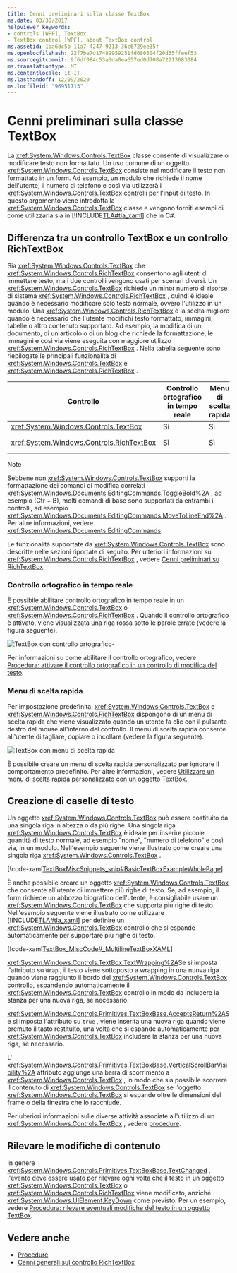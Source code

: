 ```yaml
---
title: Cenni preliminari sulla classe TextBox
ms.date: 03/30/2017
helpviewer_keywords:
- controls [WPF], TextBox
- TextBox control [WPF], about TextBox control
ms.assetid: 1ba6dc5b-11a7-4247-9213-36c6729ee35f
ms.openlocfilehash: 22f7be7d17489959251fd680504f20d35ffeef53
ms.sourcegitcommit: 9f6df084c53a3da0ea657ed0d708a72213683084
ms.translationtype: MT
ms.contentlocale: it-IT
ms.lasthandoff: 12/09/2020
ms.locfileid: "96951713"
---
```

# <a name="textbox-overview"></a>Cenni preliminari sulla classe TextBox
La <xref:System.Windows.Controls.TextBox> classe consente di visualizzare o modificare testo non formattato. Un uso comune di un oggetto <xref:System.Windows.Controls.TextBox> consiste nel modificare il testo non formattato in un form. Ad esempio, un modulo che richiede il nome dell'utente, il numero di telefono e così via utilizzerà i <xref:System.Windows.Controls.TextBox> controlli per l'input di testo. In questo argomento viene introdotta la <xref:System.Windows.Controls.TextBox> classe e vengono forniti esempi di come utilizzarla sia in [!INCLUDE[TLA#tla_xaml](../../../includes/tlasharptla-xaml-md.md)] che in C#.  

<a name="textbox_or_richtextbox"></a>
## <a name="textbox-or-richtextbox"></a>Differenza tra un controllo TextBox e un controllo RichTextBox  
 Sia <xref:System.Windows.Controls.TextBox> che <xref:System.Windows.Controls.RichTextBox> consentono agli utenti di immettere testo, ma i due controlli vengono usati per scenari diversi. Un <xref:System.Windows.Controls.TextBox> richiede un minor numero di risorse di sistema <xref:System.Windows.Controls.RichTextBox> , quindi è ideale quando è necessario modificare solo testo normale, ovvero l'utilizzo in un modulo. Una <xref:System.Windows.Controls.RichTextBox> è la scelta migliore quando è necessario che l'utente modifichi testo formattato, immagini, tabelle o altro contenuto supportato. Ad esempio, la modifica di un documento, di un articolo o di un blog che richiede la formattazione, le immagini e così via viene eseguita con maggiore utilizzo <xref:System.Windows.Controls.RichTextBox> . Nella tabella seguente sono riepilogate le principali funzionalità di <xref:System.Windows.Controls.TextBox> e <xref:System.Windows.Controls.RichTextBox> .  
  
|Controllo|Controllo ortografico in tempo reale|Menu di scelta rapida|Formattazione di comandi come <xref:System.Windows.Documents.EditingCommands.ToggleBold%2A> (Ctr + B)|<xref:System.Windows.Documents.FlowDocument> contenuto come immagini, paragrafi, tabelle e così via.|  
|-------------|------------------------------|------------------|------------------------------------------------------------------------------------------------------------------------------------------------------------------------------------------------------|--------------------------------------------------------------------------------------------------------------------------------------------------------------------------------------------------|  
|<xref:System.Windows.Controls.TextBox>|Sì|Sì|No|No.|  
|<xref:System.Windows.Controls.RichTextBox>|Sì|Sì|Sì (vedere [Cenni preliminari sul controllo RichTextBox](richtextbox-overview.md))|Sì (vedere [Cenni preliminari sul controllo RichTextBox](richtextbox-overview.md))|  
  
> [!NOTE]
> Sebbene non <xref:System.Windows.Controls.TextBox> supporti la formattazione dei comandi di modifica correlati <xref:System.Windows.Documents.EditingCommands.ToggleBold%2A> , ad esempio (Ctr + B), molti comandi di base sono supportati da entrambi i controlli, ad esempio <xref:System.Windows.Documents.EditingCommands.MoveToLineEnd%2A> . Per altre informazioni, vedere <xref:System.Windows.Documents.EditingCommands>.  
  
 Le funzionalità supportate da <xref:System.Windows.Controls.TextBox> sono descritte nelle sezioni riportate di seguito. Per ulteriori informazioni su <xref:System.Windows.Controls.RichTextBox> , vedere [Cenni preliminari su RichTextBox](richtextbox-overview.md).  
  
### <a name="real-time-spellchecking"></a>Controllo ortografico in tempo reale  
 È possibile abilitare controllo ortografico in tempo reale in un <xref:System.Windows.Controls.TextBox> o <xref:System.Windows.Controls.RichTextBox> . Quando il controllo ortografico è attivato, viene visualizzata una riga rossa sotto le parole errate (vedere la figura seguente).  
  
 ![TextBox con controllo ortografico&#45;](./media/editing-textbox-with-spellchecking.png "Editing_TextBox_with_Spellchecking")  
  
 Per informazioni su come abilitare il controllo ortografico, vedere [Procedura: attivare il controllo ortografico in un controllo di modifica del testo](how-to-enable-spell-checking-in-a-text-editing-control.md).  
  
### <a name="context-menu"></a>Menu di scelta rapida  
 Per impostazione predefinita, <xref:System.Windows.Controls.TextBox> e <xref:System.Windows.Controls.RichTextBox> dispongono di un menu di scelta rapida che viene visualizzato quando un utente fa clic con il pulsante destro del mouse all'interno del controllo. Il menu di scelta rapida consente all'utente di tagliare, copiare o incollare (vedere la figura seguente).  
  
 ![TextBox con menu di scelta rapida](./media/editing-textbox-with-context-menu.png "Editing_TextBox_with_Context_Menu")  
  
 È possibile creare un menu di scelta rapida personalizzato per ignorare il comportamento predefinito. Per altre informazioni, vedere [Utilizzare un menu di scelta rapida personalizzato con un oggetto TextBox](how-to-use-a-custom-context-menu-with-a-textbox.md).  
  
<a name="creating_textboxes"></a>
## <a name="creating-textboxes"></a>Creazione di caselle di testo  
 Un oggetto <xref:System.Windows.Controls.TextBox> può essere costituito da una singola riga in altezza o da più righe. Una singola riga <xref:System.Windows.Controls.TextBox> è ideale per inserire piccole quantità di testo normale, ad esempio "nome", "numero di telefono" e così via, in un modulo. Nell'esempio seguente viene illustrato come creare una singola riga <xref:System.Windows.Controls.TextBox> .  
  
 [!code-xaml[TextBoxMiscSnippets_snip#BasicTextBoxExampleWholePage](~/samples/snippets/csharp/VS_Snippets_Wpf/TextBoxMiscSnippets_snip/csharp/basictextboxexample.xaml#basictextboxexamplewholepage)]  
  
 È anche possibile creare un oggetto <xref:System.Windows.Controls.TextBox> che consente all'utente di immettere più righe di testo. Se, ad esempio, il form richiede un abbozzo biografico dell'utente, è consigliabile usare un <xref:System.Windows.Controls.TextBox> che supporta più righe di testo. Nell'esempio seguente viene illustrato come utilizzare [!INCLUDE[TLA#tla_xaml](../../../includes/tlasharptla-xaml-md.md)] per definire un <xref:System.Windows.Controls.TextBox> controllo che si espande automaticamente per supportare più righe di testo.  
  
 [!code-xaml[TextBox_MiscCode#_MultilineTextBoxXAML](~/samples/snippets/csharp/VS_Snippets_Wpf/TextBox_MiscCode/CSharp/Window1.xaml#_multilinetextboxxaml)]  
  
 <xref:System.Windows.Controls.TextBox.TextWrapping%2A>Se si imposta l'attributo su `Wrap` , il testo viene sottoposto a wrapping in una nuova riga quando viene raggiunto il bordo del <xref:System.Windows.Controls.TextBox> controllo, espandendo automaticamente il <xref:System.Windows.Controls.TextBox> controllo in modo da includere la stanza per una nuova riga, se necessario.  
  
 <xref:System.Windows.Controls.Primitives.TextBoxBase.AcceptsReturn%2A>Se si imposta l'attributo su `true` , viene inserita una nuova riga quando viene premuto il tasto restituito, una volta che si espande automaticamente per <xref:System.Windows.Controls.TextBox> includere la stanza per una nuova riga, se necessario.  
  
 L' <xref:System.Windows.Controls.Primitives.TextBoxBase.VerticalScrollBarVisibility%2A> attributo aggiunge una barra di scorrimento a <xref:System.Windows.Controls.TextBox> , in modo che sia possibile scorrere il contenuto di <xref:System.Windows.Controls.TextBox> se l'oggetto <xref:System.Windows.Controls.TextBox> si espande oltre le dimensioni del frame o della finestra che lo racchiude.  
  
 Per ulteriori informazioni sulle diverse attività associate all'utilizzo di un <xref:System.Windows.Controls.TextBox> , vedere [procedure](textbox-how-to-topics.md).  
  
<a name="editing_commands"></a>
## <a name="detect-when-content-changes"></a>Rilevare le modifiche di contenuto  
 In genere <xref:System.Windows.Controls.Primitives.TextBoxBase.TextChanged> , l'evento deve essere usato per rilevare ogni volta che il testo in un oggetto <xref:System.Windows.Controls.TextBox> o <xref:System.Windows.Controls.RichTextBox> viene modificato, anziché <xref:System.Windows.UIElement.KeyDown> come previsto. Per un esempio, vedere [Procedura: rilevare eventuali modifiche del testo in un oggetto TextBox](how-to-detect-when-text-in-a-textbox-has-changed.md).  
  
## <a name="see-also"></a>Vedere anche

- [Procedure](textbox-how-to-topics.md)
- [Cenni generali sul controllo RichTextBox](richtextbox-overview.md)
